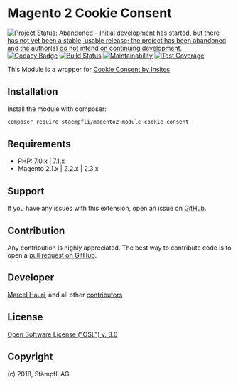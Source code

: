 # Magento 2 Cookie Consent  
[![Project Status: Abandoned – Initial development has started, but there has not yet been a stable, usable release; the project has been abandoned and the author(s) do not intend on continuing development.](http://www.repostatus.org/badges/latest/abandoned.svg)](http://www.repostatus.org/#abandoned)
[![Codacy Badge](https://api.codacy.com/project/badge/Grade/15eb5843689840ac9c085e3087c97e51)](https://www.codacy.com/app/Staempfli/magento2-module-cookie-consent?utm_source=github.com&amp;utm_medium=referral&amp;utm_content=staempfli/magento2-module-cookie-consent&amp;utm_campaign=Badge_Grade)
[![Build Status](https://travis-ci.org/staempfli/magento2-module-cookie-consent.svg?branch=develop)](https://travis-ci.org/staempfli/magento2-module-cookie-consent)
[![Maintainability](https://api.codeclimate.com/v1/badges/ff12a2a1ccd332635e06/maintainability)](https://codeclimate.com/github/staempfli/magento2-module-cookie-consent/maintainability)
[![Test Coverage](https://api.codeclimate.com/v1/badges/ff12a2a1ccd332635e06/test_coverage)](https://codeclimate.com/github/staempfli/magento2-module-cookie-consent/test_coverage)

This Module is a wrapper for [Cookie Consent by Insites](https://cookieconsent.insites.com/)
 
## Installation  
  
Install the module with composer:  
  
```sh  
composer require staempfli/magento2-module-cookie-consent  
```  

  
## Requirements  
  
- PHP: 7.0.x | 7.1.x  
- Magento 2.1.x | 2.2.x | 2.3.x  
  
Support  
-------  
If you have any issues with this extension, open an issue on [GitHub](https://github.com/staempfli/magento2-module-cookie-consent/issues).  
  
Contribution  
------------  
Any contribution is highly appreciated. The best way to contribute code is to open a [pull request on GitHub](https://help.github.com/articles/using-pull-requests).  
  
Developer  
---------  
[Marcel Hauri](https://github.com/mhauri), and all other [contributors](https://github.com/staempfli/magento2-module-cookie-consent/contributors)  
  
License  
-------  
[Open Software License ("OSL") v. 3.0](https://opensource.org/licenses/OSL-3.0)  
  
Copyright  
---------  
(c) 2018, Stämpfli AG
